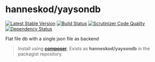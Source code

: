 # hanneskod/yaysondb

[![Latest Stable Version](https://poser.pugx.org/hanneskod/yaysondb/v/stable.svg)](https://packagist.org/packages/hanneskod/yaysondb)
[![Build Status](https://travis-ci.org/hanneskod/yaysondb.svg?branch=master)](https://travis-ci.org/hanneskod/yaysondb)
[![Scrutinizer Code Quality](https://scrutinizer-ci.com/g/hanneskod/yaysondb/badges/quality-score.png?b=master)](https://scrutinizer-ci.com/g/hanneskod/yaysondb/?branch=master)
[![Dependency Status](https://gemnasium.com/hanneskod/yaysondb.svg)](https://gemnasium.com/hanneskod/yaysondb)

Flat file db with a single json file as backend

> Install using **[composer](http://getcomposer.org/)**. Exists as
> **hanneskod/yaysondb** in the packagist repository.
